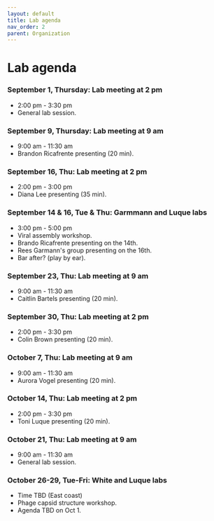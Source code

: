 ```yaml
---
layout: default
title: Lab agenda
nav_order: 2
parent: Organization
---
```


# Lab agenda

### September 1, Thursday: Lab meeting at 2 pm
+ 2:00 pm - 3:30 pm
+ General lab session.

### September 9, Thursday: Lab meeting at 9 am
+ 9:00 am - 11:30 am
+ Brandon Ricafrente presenting (20 min).

### September 16, Thu: Lab meeting at 2 pm
+ 2:00 pm - 3:00 pm
+ Diana Lee presenting (35 min).

### September 14 & 16, Tue & Thu: Garmmann and Luque labs
+ 3:00 pm - 5:00 pm
+ Viral assembly workshop.
+ Brando Ricafrente presenting on the 14th.
+ Rees Garmann's group presenting on the 16th.
+ Bar after? (play by ear).

### September 23, Thu: Lab meeting at 9 am
+ 9:00 am - 11:30 am
+ Caitlin Bartels presenting (20 min).

### September 30, Thu: Lab meeting at 2 pm
+ 2:00 pm - 3:30 pm
+ Colin Brown presenting (20 min).

### October 7, Thu: Lab meeting at 9 am
+ 9:00 am - 11:30 am
+ Aurora Vogel presenting (20 min).

### October 14, Thu: Lab meeting at 2 pm
+ 2:00 pm - 3:30 pm
+ Toni Luque presenting (20 min).

### October 21, Thu: Lab meeting at 9 am
+ 9:00 am - 11:30 am
+ General lab session.

### October 26-29, Tue-Fri: White and Luque labs
+ Time TBD (East coast)
+ Phage capsid structure workshop.
+ Agenda TBD on Oct 1.
